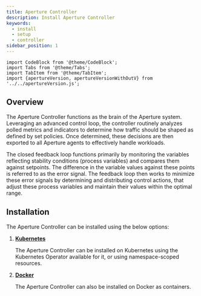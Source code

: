 ```yaml
---
title: Aperture Controller
description: Install Aperture Controller
keywords:
  - install
  - setup
  - controller
sidebar_position: 1
---
```


```mdx-code-block
import CodeBlock from '@theme/CodeBlock';
import Tabs from '@theme/Tabs';
import TabItem from '@theme/TabItem';
import {apertureVersion, apertureVersionWithOutV} from '../../apertureVersion.js';
```

## Overview

The Aperture Controller functions as the brain of the Aperture system.
Leveraging an advanced control loop, the controller routinely analyzes polled
metrics and indicators to determine how traffic should be shaped as defined by
set policies. Once determined, these decisions are then exported to all Aperture
agents to effectively handle workloads.

The closed feedback loop functions primarily by monitoring the variables
reflecting stability conditions (process variables) and compares them against
setpoints. The difference in the variable values against these points is
referred to as the error signal. The feedback loop then works to minimize these
error signals by determining and distributing control actions, that adjust these
process variables and maintain their values within the optimal range.

## Installation

The Aperture Controller can be installed using the below options:

1. [**Kubernetes**](kubernetes/kubernetes.md)

   The Aperture Controller can be installed on Kubernetes using the Kubernetes
   Operator available for it, or using namespace-scoped resources.

2. [**Docker**](docker.md)

   The Aperture Controller can also be installed on Docker as containers.
